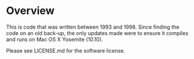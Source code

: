 # Overview

This is code that was written between 1993 and 1998. Since finding the code on an old back-up, the only updates made were to ensure it compiles and runs on Mac OS X Yosemite (10.10).

Please see LICENSE.md for the software license.